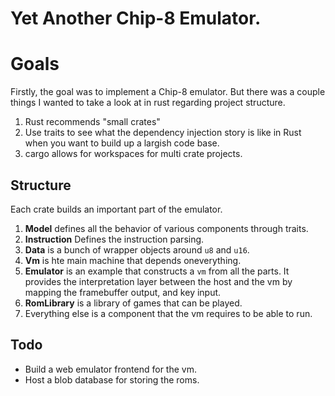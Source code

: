 # Yet Another Chip-8 Emulator.

# Goals

Firstly, the goal was to implement a Chip-8 emulator. But there was a couple things I wanted to take a look at in rust regarding project structure.

1. Rust recommends "small crates"
2. Use traits to see what the dependency injection story is like in Rust when you want to build up a largish code base.
3. cargo allows for workspaces for multi crate projects.

## Structure

Each crate builds an important part of the emulator.

1. **Model** defines all the behavior of various components through traits.
1. **Instruction** Defines the instruction parsing.
1. **Data** is a bunch of wrapper objects around `u8` and `u16`.
1. **Vm** is hte main machine that depends oneverything.
1. **Emulator** is an example that constructs a `vm` from all the parts. It provides the interpretation layer between the host and the vm by mapping the framebuffer output, and key input.
1. **RomLibrary** is a library of games that can be played.
1. Everything else is a component that the vm requires to be able to run. 

## Todo

- Build a web emulator frontend for the vm.
- Host a blob database for storing the roms.
